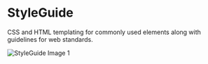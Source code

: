 StyleGuide
==========

CSS and HTML templating for commonly used elements along with guidelines for web standards.

![StyleGuide Image 1](http://i.minus.com/jFz1CfmTCTtRH_xs.jpg)
